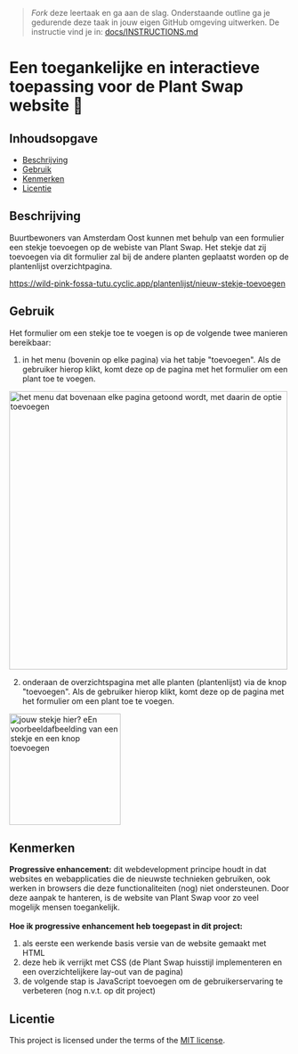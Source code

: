 > _Fork_ deze leertaak en ga aan de slag. Onderstaande outline ga je gedurende deze taak in jouw eigen GitHub omgeving uitwerken. De instructie vind je in: [docs/INSTRUCTIONS.md](docs/INSTRUCTIONS.md)

# Een toegankelijke en interactieve toepassing voor de Plant Swap website 🌱 

## Inhoudsopgave

  * [Beschrijving](#beschrijving)
  * [Gebruik](#gebruik)
  * [Kenmerken](#kenmerken)
  * [Licentie](#licentie)

## Beschrijving

Buurtbewoners van Amsterdam Oost kunnen met behulp van een formulier een stekje toevoegen op de webiste van Plant Swap. Het stekje dat zij toevoegen via dit formulier zal bij de andere planten geplaatst worden op de plantenlijst overzichtpagina.

<!-- Voeg een mooie poster visual toe 📸 -->

<!-- Voeg een link toe naar Github Pages 🌐-->
https://wild-pink-fossa-tutu.cyclic.app/plantenlijst/nieuw-stekje-toevoegen

## Gebruik
<!--Bij Gebruik staat hoe je project er uit ziet, hoe het werkt en wat je er mee kan. -->

Het formulier om een stekje toe te voegen is op de volgende twee manieren bereikbaar: 

1. in het menu (bovenin op elke pagina) via het tabje "toevoegen". Als de gebruiker hierop klikt, komt deze op de pagina met het formulier om een plant toe te voegen.

<img width="500" alt="het menu dat bovenaan elke pagina getoond wordt, met daarin de optie toevoegen" src="https://user-images.githubusercontent.com/112861180/228781840-397eca2e-8a2a-44d5-a216-4f5210376af5.png">

2. onderaan de overzichtspagina met alle planten (plantenlijst) via de knop "toevoegen". Als de gebruiker hierop klikt, komt deze op de pagina met het formulier om een plant toe te voegen.

<img width="200" alt="jouw stekje hier? eEn voorbeeldafbeelding van een stekje en een knop toevoegen" src="https://user-images.githubusercontent.com/112861180/228782868-0d2d015e-c42f-4ca0-889f-2d26cded8ec6.png">



## Kenmerken
<!-- Bij Kenmerken staat welke technieken zijn gebruikt en hoe. Wat is de HTML structuur? Wat zijn de belangrijkste dingen in CSS? Wat is er met JS gedaan en hoe? Misschien heb je iets met NodeJS gedaan, of heb je een framwork of library gebruikt? -->

**Progressive enhancement:** dit webdevelopment principe houdt in dat websites en webapplicaties die de nieuwste technieken gebruiken, ook werken in browsers die deze functionaliteiten (nog) niet ondersteunen. Door deze aanpak te hanteren, is de website van Plant Swap voor zo veel mogelijk mensen toegankelijk.
<br>
<br>
**Hoe ik progressive enhancement heb toegepast in dit project:**
1. als eerste een werkende basis versie van de website gemaakt met HTML
2. deze heb ik verrijkt met CSS (de Plant Swap huisstijl implementeren en een overzichtelijkere lay-out van de pagina)
3. de volgende stap is JavaScript toevoegen om de gebruikerservaring te verbeteren (nog n.v.t. op dit project) 

## Licentie

This project is licensed under the terms of the [MIT license](./LICENSE).
